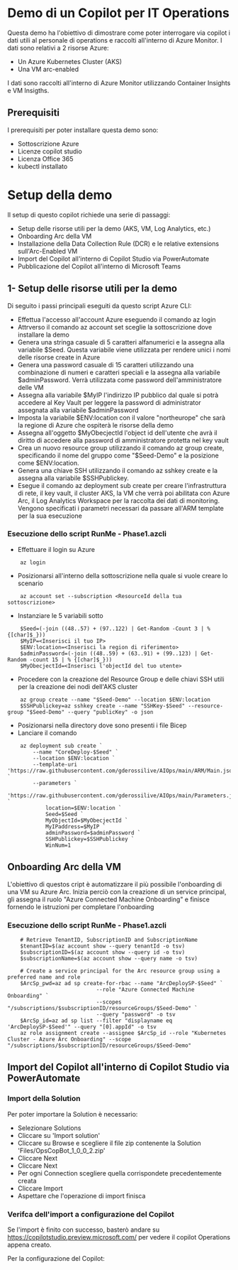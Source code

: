 # Demo di un Copilot per IT Operations 

Questa demo ha l'obiettivo di dimostrare come poter interrogare via copilot i dati utili al personale di operations e raccolti all'interno di Azure Monitor. I dati sono relativi a 2  risorse Azure:
- Un Azure Kubernetes Cluster (AKS)
- Una VM arc-enabled

I dati sono raccolti all'interno di Azure Monitor utilizzando Container Insights e VM Insigths.

## Prerequisiti

I prerequisiti per poter installare questa demo sono:
- Sottoscrizione Azure
- Licenze copilot studio
- Licenza Office 365
- kubectl installato

# Setup della demo

Il setup di questo copilot richiede una serie di passaggi:
- Setup delle risorse utili per la demo (AKS, VM, Log Analytics, etc.)
- Onboarding Arc della VM
- Installazione della Data Collection Rule (DCR) e le relative extensions sull'Arc-Enabled VM
- Import del Copilot all'interno di Copilot Studio via PowerAutomate
- Pubblicazione del Copilot all'interno di Microsoft Teams

## 1- Setup delle risorse utili per la demo
Di seguito i passi principali eseguiti da questo script Azure CLI:

- Effettua l'accesso all'account Azure eseguendo il comando az login
- Attrverso il comando az account set sceglie la sottoscrizione dove installare la demo
- Genera una stringa casuale di 5 caratteri alfanumerici e la assegna alla variabile $Seed. Questa variabile viene utilizzata per rendere unici i nomi delle risorse create in Azure 
- Genera una password casuale di 15 caratteri utilizzando una combinazione di numeri e caratteri speciali e la assegna alla variabile $adminPassword. Verrà utilizzata come password dell'amministratore delle VM
- Assegna alla variabile $MyIP l'indirizzo IP pubblico dal quale si potrà accedere al Key Vault per leggere la password di administrator assegnata alla variabile $adminPassword 
- Imposta la variabile $ENV:location con il valore "northeurope" che sarà la regione di Azure che ospiterà le risorse della demo
- Assegna all'oggetto $MyObecjectId l'object id dell'utente che avrà il diritto di accedere alla password di amministratore protetta nel key vault
- Crea un nuovo resource group utilizzando il comando az group create, specificando il nome del gruppo come "$Seed-Demo" e la posizione come $ENV:location.
- Genera una chiave SSH utilizzando il comando az sshkey create e la assegna alla variabile $SSHPublickey.
- Esegue il comando az deployment sub create per creare l'infrastruttura di rete, il key vault, il cluster AKS, la VM che verrà poi abilitata con Azure Arc, il Log Analytics Workspace per la raccolta dei dati di monitoring. Vengono specificati i parametri necessari da passare all'ARM template per la sua esecuzione

### Esecuzione dello script RunMe - Phase1.azcli
- Effettuare il login su Azure
```azcli
    az login
```
- Posizionarsi all'interno della sottoscrizione nella quale si vuole creare lo scenario
```azcli
    az account set --subscription <ResourceId della tua sottoscrizione>
```
- Instanziare le 5 variabili sotto
```azcli
    $Seed=(-join ((48..57) + (97..122) | Get-Random -Count 3 | % {[char]$_}))
    $MyIP=<Inserisci il tuo IP>
    $ENV:location=<Inserisci la region di riferimento>
    $adminPassword=(-join ((48..59) + (63..91) + (99..123) | Get-Random -count 15 | % {[char]$_})) 
    $MyObecjectId=<Inserisci l'objectId del tuo utente> 
```
- Procedere con la creazione del Resource Group e delle chiavi SSH utili per la creazione dei nodi dell'AKS cluster
```azcli
    az group create --name "$Seed-Demo" --location $ENV:location
    $SSHPublickey=az sshkey create --name "SSHKey-$Seed" --resource-group "$Seed-Demo" --query "publicKey" -o json
```
- Posizionarsi nella directory dove sono presenti i file Bicep
- Lanciare il comando
```azcli
    az deployment sub create `
        --name "CoreDeploy-$Seed" `
        --location $ENV:location `
        --template-uri 'https://raw.githubusercontent.com/gderossilive/AIOps/main/ARM/Main.json' `
        --parameters `
            'https://raw.githubusercontent.com/gderossilive/AIOps/main/Parameters.json' `
            location=$ENV:location `
            Seed=$Seed `
            MyObjectId=$MyObecjectId `
            MyIPaddress=$MyIP `
            adminPassword=$adminPassword `
            SSHPublickey=$SSHPublickey `
            WinNum=1 
```

## Onboarding Arc della VM
L'obiettivo di questos cript è automatizzare il più possibile l'onboarding di una VM su Azure Arc. Inizia perciò con la creazione di un service principal, gli assegna il ruolo "Azure Connected Machine Onboarding" e finisce fornendo le istruzioni per completare l'onboarding

### Esecuzione dello script RunMe - Phase1.azcli
```azcli
    # Retrieve TenantID, SubscriptionID and SubscriptionName
    $tenantID=$(az account show --query tenantId -o tsv)
    $subscriptionID=$(az account show --query id -o tsv)
    $subscriptionName=$(az account show --query name -o tsv)

    # Create a service principal for the Arc resource group using a preferred name and role
    $ArcSp_pwd=az ad sp create-for-rbac --name "ArcDeploySP-$Seed" `
                            --role "Azure Connected Machine Onboarding" `
                            --scopes "/subscriptions/$subscriptionID/resourceGroups/$Seed-Demo" `
                            --query "password" -o tsv
    $ArcSp_id=az ad sp list --filter "displayname eq 'ArcDeploySP-$Seed'" --query "[0].appId" -o tsv
    az role assignment create --assignee $ArcSp_id --role "Kubernetes Cluster - Azure Arc Onboarding" --scope "/subscriptions/$subscriptionID/resourceGroups/$Seed-Demo"
```
## Import del Copilot all'interno di Copilot Studio via PowerAutomate

### Import della Solution
Per poter importare la Solution è necessario:

- Selezionare Solutions
- Cliccare su 'Import solution'
- Cliccare su Browse e scegliere il file zip contenente la Solution 'Files/OpsCopBot_1_0_0_2.zip'
- Cliccare Next
- Cliccare Next
- Per ogni Connection scegliere quella corrispondete precedentemente creata
- Cliccare Import
- Aspettare che l'operazione di import finisca

### Verifca dell'import a configurazione del Copilot
Se l'import è finito con successo, basterò andare su https://copilotstudio.preview.microsoft.com/ per vedere il copilot Operations appena creato.

Per la configurazione del Copilot:

